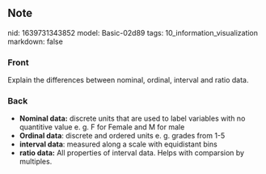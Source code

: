 ## Note
nid: 1639731343852
model: Basic-02d89
tags: 10_information_visualization
markdown: false

### Front
Explain the differences between nominal, ordinal, interval and ratio data.

### Back
<ul>
  <li><b>Nominal data:</b> discrete units that are used to label
  variables with no quantitive value e. g. F for Female and M for
  male
  <li><b>Ordinal data</b>: discrete and ordered units e. g. grades
  from 1-5
  <li><b>interval data</b>: measured along a scale with equidistant
  bins
  <li><b>ratio data:</b> All properties of interval data. Helps
  with comparsion by multiples.
</ul>
